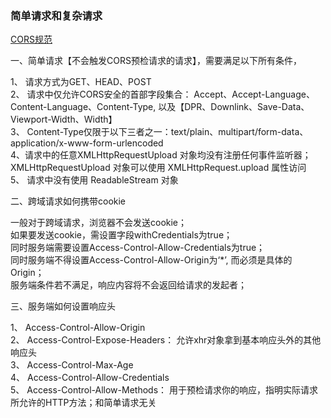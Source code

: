 ### 简单请求和复杂请求

[CORS规范](https://developer.mozilla.org/zh-CN/docs/Web/HTTP/Access_control_CORS#Preflighted_requests)

一、简单请求【不会触发CORS预检请求的请求】，需要满足以下所有条件，

1、 请求方式为GET、HEAD、POST  
2、 请求中仅允许CORS安全的首部字段集合： Accept、Accept-Language、Content-Language、Content-Type, 以及【DPR、Downlink、Save-Data、Viewport-Width、Width】  
3、 Content-Type仅限于以下三者之一：text/plain、multipart/form-data、application/x-www-form-urlencoded  
4、请求中的任意XMLHttpRequestUpload 对象均没有注册任何事件监听器；XMLHttpRequestUpload 对象可以使用 XMLHttpRequest.upload 属性访问  
5、 请求中没有使用 ReadableStream 对象 

二、跨域请求如何携带cookie

一般对于跨域请求，浏览器不会发送cookie；  
如果要发送cookie，需设置字段withCredentials为true；  
同时服务端需要设置Access-Control-Allow-Credentials为true；  
同时服务端不得设置Access-Control-Allow-Origin为‘*’, 而必须是具体的Origin；  
服务端条件若不满足，响应内容将不会返回给请求的发起者；  

三、服务端如何设置响应头

1、 Access-Control-Allow-Origin  
2、 Access-Control-Expose-Headers： 允许xhr对象拿到基本响应头外的其他响应头  
3、 Access-Control-Max-Age  
4、 Access-Control-Allow-Credentials  
5、 Access-Control-Allow-Methods： 用于预检请求你的响应，指明实际请求所允许的HTTP方法；和简单请求无关  
